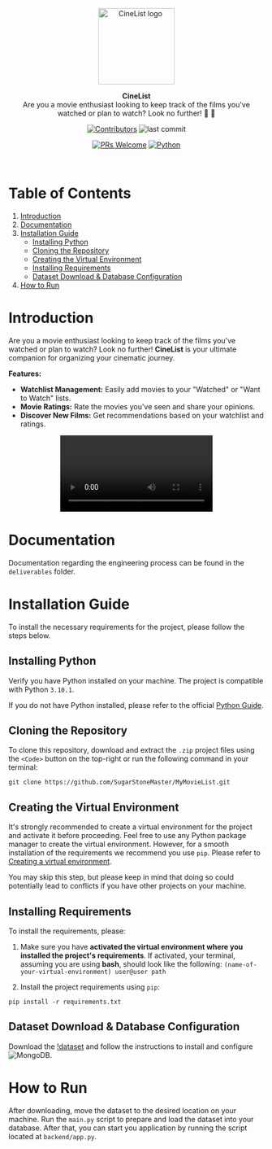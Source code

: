 <p align="center">
     <img width="150" src="https://github.com/SugarStoneMaster/MyMovieList/assets/58223071/9ce5f855-2f55-4dea-b6b1-24911ce02a71" alt="CineList logo">
</p>

<p align="center">
     <b>CineList</b><br>
 Are you a movie enthusiast looking to keep track of the films you've watched or plan to watch? Look no further! 🎥 🥳
</p>

<p align="center">
<a href="#"><img src="https://img.shields.io/github/contributors/SugarStoneMaster/MyMovieList?style=for-the-badge" alt="Contributors"/></a>
<img src="https://img.shields.io/github/last-commit/SugarStoneMaster/MyMovieList?style=for-the-badge" alt="last commit">
</p>
<p align="center">
<a href="#"><img src="https://img.shields.io/badge/PRs-welcome-brightgreen?style=for-the-badge" alt="PRs Welcome"/></a>
<a href="#"><img src="https://img.shields.io/badge/languages-Swift, Python-blue?style=for-the-badge" alt="Python"/></a>
</p>

<br>

# Table of Contents

1. [Introduction](#introduction)
2. [Documentation](#documentation)
3. [Installation Guide](#installation-guide)
   - [Installing Python](#installing-python)
   - [Cloning the Repository](#cloning-the-repository)
   - [Creating the Virtual Environment](#creating-the-virtual-environment)
   - [Installing Requirements](#installing-requirements)
   - [Dataset Download & Database Configuration](#dataset-download-&-database-configuration)
4. [How to Run](#how-to-run)

# Introduction

Are you a movie enthusiast looking to keep track of the films you've watched or plan to watch? Look no further! **CineList** is your ultimate companion for organizing your cinematic journey. 

**Features:**

- **Watchlist Management:** Easily add movies to your "Watched" or "Want to Watch" lists.
- **Movie Ratings:** Rate the movies you've seen and share your opinions.
- **Discover New Films:** Get recommendations based on your watchlist and ratings.



<div align="center">
<video src="https://github.com/SugarStoneMaster/MyMovieList/assets/58223071/d9088b89-de37-4ac0-bb80-7ac67e7c3a94" controls></video>
</div>


# Documentation

Documentation regarding the engineering process can be found in the `deliverables` folder. 

# Installation Guide
To install the necessary requirements for the project, please follow the steps below.

## Installing Python
Verify you have Python installed on your machine. The project is compatible with Python `3.10.1`.

If you do not have Python installed, please refer to the official [Python Guide](https://www.python.org/downloads/).

## Cloning the Repository 
To clone this repository, download and extract the `.zip` project files using the `<Code>` button on the top-right or run the following command in your terminal:
```shell 
git clone https://github.com/SugarStoneMaster/MyMovieList.git
```

## Creating the Virtual Environment 
It's strongly recommended to create a virtual environment for the project and activate it before proceeding. 
Feel free to use any Python package manager to create the virtual environment. However, for a smooth installation of the requirements we recommend you use `pip`. Please refer to [Creating a virtual environment](https://packaging.python.org/en/latest/guides/installing-using-pip-and-virtual-environments/#creating-a-virtual-environment).

You may skip this step, but please keep in mind that doing so could potentially lead to conflicts if you have other projects on your machine. 
## Installing Requirements
To install the requirements, please: 
1. Make sure you have **activated the virtual environment where you installed the project's requirements**. If activated, your terminal, assuming you are using **bash**, should look like the following: ``(name-of-your-virtual-environment) user@user path``

2. Install the project requirements using `pip`:
```shell 
pip install -r requirements.txt
```

## Dataset Download & Database Configuration 

Download the [!dataset](https://www.kaggle.com/datasets/alanvourch/tmdb-movies-daily-updates) and follow the instructions to install and configure ![MongoDB](https://www.mongodb.com/). 

# How to Run 

After downloading, move the dataset to the desired location on your machine. Run the `main.py` script to prepare and load the dataset into your database. 
After that, you can start you application by running the script located at `backend/app.py`. 
